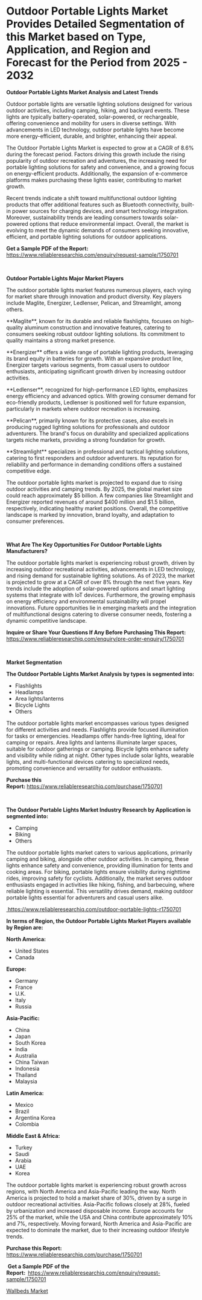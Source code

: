 <p><h1>Outdoor Portable Lights Market Provides Detailed Segmentation of this Market based on Type, Application, and Region and Forecast for the Period from 2025 - 2032</h1></p><p><strong>Outdoor Portable Lights Market Analysis and Latest Trends</strong></p>
<p><p>Outdoor portable lights are versatile lighting solutions designed for various outdoor activities, including camping, hiking, and backyard events. These lights are typically battery-operated, solar-powered, or rechargeable, offering convenience and mobility for users in diverse settings. With advancements in LED technology, outdoor portable lights have become more energy-efficient, durable, and brighter, enhancing their appeal.</p><p>The Outdoor Portable Lights Market is expected to grow at a CAGR of 8.6% during the forecast period. Factors driving this growth include the rising popularity of outdoor recreation and adventures, the increasing need for portable lighting solutions for safety and convenience, and a growing focus on energy-efficient products. Additionally, the expansion of e-commerce platforms makes purchasing these lights easier, contributing to market growth.</p><p>Recent trends indicate a shift toward multifunctional outdoor lighting products that offer additional features such as Bluetooth connectivity, built-in power sources for charging devices, and smart technology integration. Moreover, sustainability trends are leading consumers towards solar-powered options that reduce environmental impact. Overall, the market is evolving to meet the dynamic demands of consumers seeking innovative, efficient, and portable lighting solutions for outdoor applications.</p></p>
<p><strong>Get a Sample PDF of the Report:&nbsp;</strong> <a href="https://www.reliableresearchiq.com/enquiry/request-sample/1750701?utm_campaign=3009&utm_medium=2&utm_source=Github&utm_content=ia&utm_term=04042025&utm_id=outdoor-portable-lights">https://www.reliableresearchiq.com/enquiry/request-sample/1750701</a></p>
<p>&nbsp;</p>
<p><strong>Outdoor Portable Lights Major Market Players</strong></p>
<p><p>The outdoor portable lights market features numerous players, each vying for market share through innovation and product diversity. Key players include Maglite, Energizer, Ledlenser, Pelican, and Streamlight, among others. </p><p>**Maglite**, known for its durable and reliable flashlights, focuses on high-quality aluminum construction and innovative features, catering to consumers seeking robust outdoor lighting solutions. Its commitment to quality maintains a strong market presence. </p><p>**Energizer** offers a wide range of portable lighting products, leveraging its brand equity in batteries for growth. With an expansive product line, Energizer targets various segments, from casual users to outdoor enthusiasts, anticipating significant growth driven by increasing outdoor activities.</p><p>**Ledlenser**, recognized for high-performance LED lights, emphasizes energy efficiency and advanced optics. With growing consumer demand for eco-friendly products, Ledlenser is positioned well for future expansion, particularly in markets where outdoor recreation is increasing.</p><p>**Pelican**, primarily known for its protective cases, also excels in producing rugged lighting solutions for professionals and outdoor adventurers. The brand's focus on durability and specialized applications targets niche markets, providing a strong foundation for growth.</p><p>**Streamlight** specializes in professional and tactical lighting solutions, catering to first responders and outdoor adventurers. Its reputation for reliability and performance in demanding conditions offers a sustained competitive edge.</p><p>The outdoor portable lights market is projected to expand due to rising outdoor activities and camping trends. By 2025, the global market size could reach approximately $5 billion. A few companies like Streamlight and Energizer reported revenues of around $400 million and $1.5 billion, respectively, indicating healthy market positions. Overall, the competitive landscape is marked by innovation, brand loyalty, and adaptation to consumer preferences.</p></p>
<p>&nbsp;</p>
<p><strong>What Are The Key Opportunities For Outdoor Portable Lights Manufacturers?</strong></p>
<p><p>The outdoor portable lights market is experiencing robust growth, driven by increasing outdoor recreational activities, advancements in LED technology, and rising demand for sustainable lighting solutions. As of 2023, the market is projected to grow at a CAGR of over 8% through the next five years. Key trends include the adoption of solar-powered options and smart lighting systems that integrate with IoT devices. Furthermore, the growing emphasis on energy efficiency and environmental sustainability will propel innovations. Future opportunities lie in emerging markets and the integration of multifunctional designs catering to diverse consumer needs, fostering a dynamic competitive landscape.</p></p>
<p><strong>Inquire or Share Your Questions If Any Before Purchasing This Report:</strong> <a href="https://www.reliableresearchiq.com/enquiry/pre-order-enquiry/1750701?utm_campaign=3009&utm_medium=2&utm_source=Github&utm_content=ia&utm_term=04042025&utm_id=outdoor-portable-lights">https://www.reliableresearchiq.com/enquiry/pre-order-enquiry/1750701</a></p>
<p>&nbsp;</p>
<p><strong>Market Segmentation</strong></p>
<p><strong>The Outdoor Portable Lights Market Analysis by types is segmented into:</strong></p>
<p><ul><li>Flashlights</li><li>Headlamps</li><li>Area lights/lanterns</li><li>Bicycle Lights</li><li>Others</li></ul></p>
<p><p>The outdoor portable lights market encompasses various types designed for different activities and needs. Flashlights provide focused illumination for tasks or emergencies. Headlamps offer hands-free lighting, ideal for camping or repairs. Area lights and lanterns illuminate larger spaces, suitable for outdoor gatherings or camping. Bicycle lights enhance safety and visibility while riding at night. Other types include solar lights, wearable lights, and multi-functional devices catering to specialized needs, promoting convenience and versatility for outdoor enthusiasts.</p></p>
<p><strong>Purchase this Report:&nbsp;</strong><a href="https://www.reliableresearchiq.com/purchase/1750701?utm_campaign=3009&utm_medium=2&utm_source=Github&utm_content=ia&utm_term=04042025&utm_id=outdoor-portable-lights">https://www.reliableresearchiq.com/purchase/1750701</a></p>
<p>&nbsp;</p>
<p><strong>The Outdoor Portable Lights Market Industry Research by Application is segmented into:</strong></p>
<p><ul><li>Camping</li><li>Biking</li><li>Others</li></ul></p>
<p><p>The outdoor portable lights market caters to various applications, primarily camping and biking, alongside other outdoor activities. In camping, these lights enhance safety and convenience, providing illumination for tents and cooking areas. For biking, portable lights ensure visibility during nighttime rides, improving safety for cyclists. Additionally, the market serves outdoor enthusiasts engaged in activities like hiking, fishing, and barbecuing, where reliable lighting is essential. This versatility drives demand, making outdoor portable lights essential for adventurers and casual users alike.</p></p>
<p><a href="https://www.reliableresearchiq.com/outdoor-portable-lights-r1750701?utm_campaign=3009&utm_medium=2&utm_source=Github&utm_content=ia&utm_term=04042025&utm_id=outdoor-portable-lights">&nbsp;https://www.reliableresearchiq.com/outdoor-portable-lights-r1750701</a></p>
<p><strong>In terms of Region, the Outdoor Portable Lights Market Players available by Region are:</strong></p>
<p>
    <p> <strong> North America: </strong>
        <ul>
            <li>United States</li>
            <li>Canada</li>
        </ul>
        </p> 
    <p> <strong> Europe: </strong>
        <ul>
            <li>Germany</li>
            <li>France</li>
            <li>U.K.</li>
            <li>Italy</li>
            <li>Russia</li>
        </ul>
        </p> 
    <p> <strong> Asia-Pacific: </strong>
        <ul>
            <li>China</li>
            <li>Japan</li>
            <li>South Korea</li>
            <li>India</li>
            <li>Australia</li>
            <li>China Taiwan</li>
            <li>Indonesia</li>
            <li>Thailand</li>
            <li>Malaysia</li>
        </ul>
        </p> 
    <p> <strong> Latin America: </strong>
        <ul>
            <li>Mexico</li>
            <li>Brazil</li>
            <li>Argentina Korea</li>
            <li>Colombia</li>
        </ul>
        </p> 
    <p> <strong> Middle East & Africa: </strong>
        <ul>
            <li>Turkey</li>
            <li>Saudi</li>
            <li>Arabia</li>
            <li>UAE</li>
            <li>Korea</li>
        </ul>
    </p>
    </p>
<p><p>The outdoor portable lights market is experiencing robust growth across regions, with North America and Asia-Pacific leading the way. North America is projected to hold a market share of 30%, driven by a surge in outdoor recreational activities. Asia-Pacific follows closely at 28%, fueled by urbanization and increased disposable income. Europe accounts for 25% of the market, while the USA and China contribute approximately 10% and 7%, respectively. Moving forward, North America and Asia-Pacific are expected to dominate the market, due to their increasing outdoor lifestyle trends.</p></p>
<p><strong>Purchase this Report: </strong><a href="https://www.reliableresearchiq.com/purchase/1750701?utm_campaign=3009&utm_medium=2&utm_source=Github&utm_content=ia&utm_term=04042025&utm_id=outdoor-portable-lights">https://www.reliableresearchiq.com/purchase/1750701</a></p>
<p>&nbsp;<strong>Get a Sample PDF of the Report:&nbsp;&nbsp;</strong><a href="https://www.reliableresearchiq.com/enquiry/request-sample/1750701?utm_campaign=3009&utm_medium=2&utm_source=Github&utm_content=ia&utm_term=04042025&utm_id=outdoor-portable-lights">https://www.reliableresearchiq.com/enquiry/request-sample/1750701</a></p>
<p><strong></strong></p>
<p><p><a href="https://github.com/lindaopodray/Market-Research-Report-List-1/blob/main/wallbeds-market.md?utm_campaign=3009&utm_medium=2&utm_source=Github&utm_content=ia&utm_term=04042025&utm_id=outdoor-portable-lights">Wallbeds Market</a></p></p>